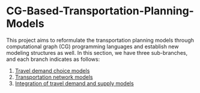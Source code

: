 # CG-Based-Transportation-Planning-Models
This project aims to reformulate the transportation planning models through computational graph (CG) programming languages and establish new modeling structures as well. In this section, we have three sub-branches, and each branch indicates as follows:

1. [Travel demand choice models](https://github.com/Taehooie/CGChoiceModel.git)
2. [Transportation network models](https://github.com/Taehooie/CGNetworkModel.git)
3. [Integration of travel demand and supply models](https://github.com/Taehooie/CGEquilibrium.git)
